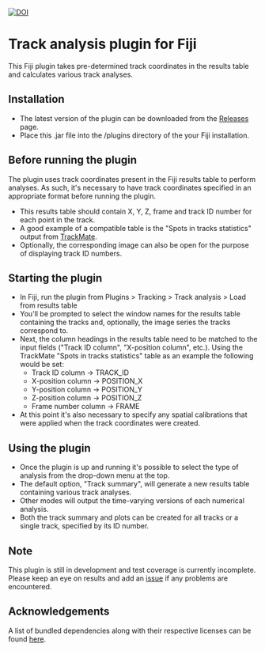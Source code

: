 [![DOI](https://zenodo.org/badge/DOI/10.5281/zenodo.1422439.svg)](https://zenodo.org/record/1422439)

Track analysis plugin for Fiji
==============================
This Fiji plugin takes pre-determined track coordinates in the results table and calculates various track analyses.


Installation
------------
- The latest version of the plugin can be downloaded from the [Releases](https://github.com/SJCross/TrackAnalysis/releases) page.
- Place this .jar file into the /plugins directory of the your Fiji installation. 


Before running the plugin
-------------------------
The plugin uses track coordinates present in the Fiji results table to perform analyses.  As such, it's necessary to have track coordinates specified in an appropriate format before running the plugin.
- This results table should contain X, Y, Z, frame and track ID number for each point in the track.
- A good example of a compatible table is the "Spots in tracks statistics" output from [TrackMate](https://imagej.net/TrackMate).
- Optionally, the corresponding image can also be open for the purpose of displaying track ID numbers.


Starting the plugin
-------------------
- In Fiji, run the plugin from Plugins > Tracking > Track analysis > Load from results table
- You'll be prompted to select the window names for the results table containing the tracks and, optionally, the image series the tracks correspond to.
- Next, the column headings in the results table need to be matched to the input fields ("Track ID column", "X-position column", etc.).  Using the TrackMate "Spots in tracks statistics" table as an example the following would be set:
  - Track ID column -> TRACK_ID
  - X-position column -> POSITION_X
  - Y-position column -> POSITION_Y
  - Z-position column -> POSITION_Z
  - Frame number column -> FRAME
- At this point it's also necessary to specify any spatial calibrations that were applied when the track coordinates were created.


Using the plugin
----------------
- Once the plugin is up and running it's possible to select the type of analysis from the drop-down menu at the top.
- The default option, "Track summary", will generate a new results table containing various track analyses.
- Other modes will output the time-varying versions of each numerical analysis.
- Both the track summary and plots can be created for all tracks or a single track, specified by its ID number.


Note
----
This plugin is still in development and test coverage is currently incomplete.  Please keep an eye on results and add an [issue](https://github.com/SJCross/TrackAnalysis/issues) if any problems are encountered.


Acknowledgements
----------------
A list of bundled dependencies along with their respective licenses can be found [here](https://cdn.statically.io/gh/SJCross/TrackAnalysis/cd9fb994/target/site/dependencies.html).

